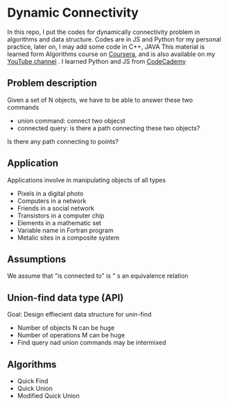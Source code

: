 <h1>Dynamic Connectivity</h1>
<p>In this repo, I put the codes for dynamically connectivity problem in algorithms and data structure. 
Codes are in JS and Python for my personal practice, later on, I may add some code in C++, JAVA 
This material is learned form Algorithms course on <a href="https://www.coursera.org/">Coursera</a>,
and is also available on my <a href="https://www.youtube.com/channel/UCAkzrVPNbgm7rv-DNr14q1Q">YouTube channel</a> . I learned Python and JS from <a href= "http://www.codecademy.com/">CodeCademy</a></p>
<h2>Problem description</h2>
<p>Given a set of N objects, we have to be able to answer these two commands
  <ul>
    <li>union command: connect two objecst</li>
    <li>connected query: is there a path connecting these two objects?</li>
  </ul>
  Is there any path connecting to points?
</p>
<h2>Application</h2>
<p>Applications involve in manipulating objects of all types
  <ul>
    <li>Pixels in a digital photo</li>
    <li>Computers in a network</li>
    <li>Friends in a social network</li>
    <li>Transistors in a computer chip</li>
    <li>Elements in a mathematic set</li>
    <li>Variable name in Fortran program</li>
    <li>Metalic sites in a composite system</li>
  </ul>
</p>

<h2>Assumptions</h2>
<p>We assume that "is connected to" is " s an equivalence relation</p>

<h2>Union-find data type (API)</h2>
<p>Goal: Design effiecient data structure for unin-find
  <ul>
    <li>Number of objects N can be huge</li>
    <li>Number of operations M can be huge</li>
    <li>Find query nad union commands may be intermixed</li>
  </ul>
</p>

<h2>Algorithms</h2>
<ul>
<li>Quick Find</li>
<li>Quick Union</li>
<li>Modified Quick Union</li>
</ul>
